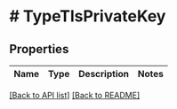 # # TypeTlsPrivateKey

## Properties

Name | Type | Description | Notes
------------ | ------------- | ------------- | -------------


[[Back to API list]](../../README.md#endpoints) [[Back to README]](../../README.md)
